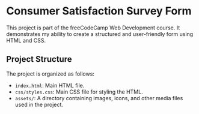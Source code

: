 # Consumer Satisfaction Survey Form

This project is part of the freeCodeCamp Web Development course. It demonstrates my ability to create a structured and user-friendly form using HTML and CSS.

## Project Structure

The project is organized as follows:

- `index.html`: Main HTML file.
- `css/styles.css`: Main CSS file for styling the HTML.
- `assets/`: A directory containing images, icons, and other media files used in the project.
